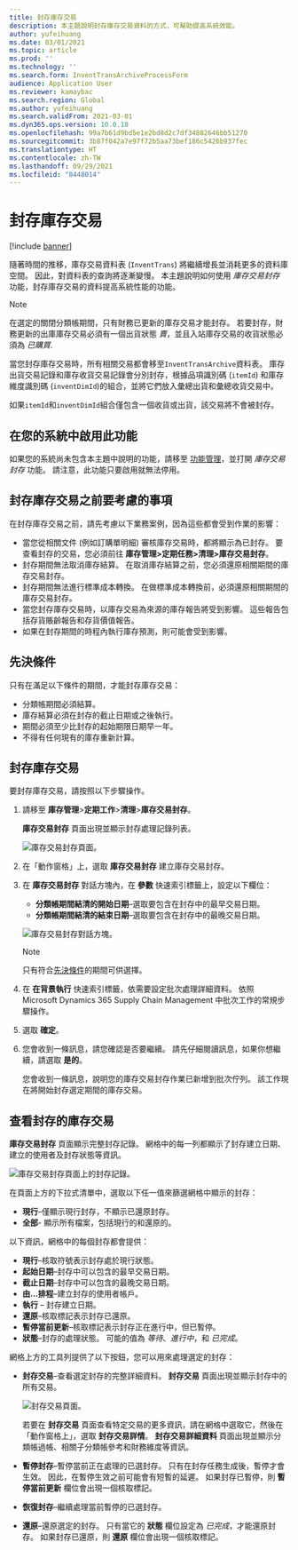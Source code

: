 ```yaml
---
title: 封存庫存交易
description: 本主題說明封存庫存交易資料的方式，可幫助提高系統效能。
author: yufeihuang
ms.date: 03/01/2021
ms.topic: article
ms.prod: ''
ms.technology: ''
ms.search.form: InventTransArchiveProcessForm
audience: Application User
ms.reviewer: kamaybac
ms.search.region: Global
ms.author: yufeihuang
ms.search.validFrom: 2021-03-01
ms.dyn365.ops.version: 10.0.18
ms.openlocfilehash: 99a7b61d9bd5e1e2bd8d2c7df34882646bb51270
ms.sourcegitcommit: 3b87f042a7e97f72b5aa73bef186c5426b937fec
ms.translationtype: HT
ms.contentlocale: zh-TW
ms.lasthandoff: 09/29/2021
ms.locfileid: "8448014"
---
```

# <a name="archive-inventory-transactions"></a>封存庫存交易

[!include [banner](../../includes/banner.md)]

隨著時間的推移，庫存交易資料表 (`InventTrans`) 將繼續增長並消耗更多的資料庫空間。 因此，對資料表的查詢將逐漸變慢。 本主題說明如何使用 *庫存交易封存* 功能，封存庫存交易的資料提高系統性能的功能。

> [!NOTE]
> 在選定的關閉分類帳期間，只有財務已更新的庫存交易才能封存。 若要封存，財務更新的出庫庫存交易必須有一個出貨狀態 *賣*，並且入站庫存交易的收貨狀態必須為 *已購買*.

當您封存庫存交易時，所有相關交易都會移至`InventTransArchive`資料表。 庫存出貨交易記錄和庫存收貨交易記錄會分別封存，根據品項識別碼 (`itemId`) 和庫存維度識別碼 (`inventDimId`)的組合，並將它們放入彙總出貨和彙總收貨交易中。

如果`itemId`和`inventDimId`組合僅包含一個收貨或出貨，該交易將不會被封存。

## <a name="turn-on-the-feature-in-your-system"></a>在您的系統中啟用此功能

如果您的系統尚未包含本主題中說明的功能，請移至 [功能管理](../../fin-ops-core/fin-ops/get-started/feature-management/feature-management-overview.md)，並打開 *庫存交易封存* 功能。 請注意，此功能只要啟用就無法停用。

## <a name="things-to-consider-before-you-archive-inventory-transactions"></a>封存庫存交易之前要考慮的事項

在封存庫存交易之前，請先考慮以下業務案例，因為這些都會受到作業的影響：

- 當您從相關文件 (例如訂購單明細) 審核庫存交易時，都將顯示為已封存。 要查看封存的交易，您必須前往 **庫存管理\>定期任務\>清理\>庫存交易封存**。
- 封存期間無法取消庫存結算。 在取消庫存結算之前，您必須還原相關期間的庫存交易封存。
- 封存期間無法進行標準成本轉換。 在做標準成本轉換前，必須還原相關期間的庫存交易封存。
- 當您封存庫存交易時，以庫存交易為來源的庫存報告將受到影響。 這些報告包括存貨賬齡報告和存貨價值報告。
- 如果在封存期間的時程內執行庫存預測，則可能會受到影響。

## <a name="prerequisites"></a>先決條件

只有在滿足以下條件的期間，才能封存庫存交易：

- 分類帳期間必須結算。
- 庫存結算必須在封存的截止日期或之後執行。
- 期間必須至少比封存的起始期限日期早一年。
- 不得有任何現有的庫存重新計算。

## <a name="archive-inventory-transactions"></a>封存庫存交易

要封存庫存交易，請按照以下步驟操作。

1. 請移至 **庫存管理**\>**定期工作**\>**清理**\>**庫存交易封存**。

    **庫存交易封存** 頁面出現並顯示封存處理記錄列表。

    ![庫存交易封存頁面。](media/archive-inventory-empty.png "庫存交易封存頁面")

1. 在「動作窗格」上，選取 **庫存交易封存** 建立庫存交易封存。
1. 在 **庫存交易封存** 對話方塊內，在 **參數** 快速索引標籤上，設定以下欄位：

    - **分類帳期間結清的開始日期**–選取要包含在封存中的最早交易日期。
    - **分類帳期間結清的結束日期**–選取要包含在封存中的最晚交易日期。

    ![庫存交易封存對話方塊。](media/archive-inventory-dates.png "庫存交易封存對話方塊")

    > [!NOTE]
    > 只有符合[先決條件](#prerequisites)的期間可供選擇。

1. 在 **在背景執行** 快速索引標籤，依需要設定批次處理詳細資料。 依照 Microsoft Dynamics 365 Supply Chain Management 中批次工作的常規步驟操作。
1. 選取 **確定**。
1. 您會收到一條訊息，請您確認是否要繼續。 請先仔細閱讀訊息，如果你想繼續，請選取 **是的**。

    您會收到一條訊息，說明您的庫存交易封存作業已新增到批次佇列。 該工作現在將開始封存選定期間的庫存交易。

## <a name="view-archived-inventory-transactions"></a>查看封存的庫存交易

**庫存交易封存** 頁面顯示完整封存記錄。 網格中的每一列都顯示了封存建立日期、建立的使用者及封存狀態等資訊。

![庫存交易封存頁面上的封存記錄。](media/archive-inventory-full.png "庫存交易封存頁面上的封存記錄")

在頁面上方的下拉式清單中，選取以下任一值來篩選網格中顯示的封存：

- **現行**–僅顯示現行封存，不顯示已還原封存。
- **全部**- 顯示所有檔案，包括現行的和還原的。

以下資訊，網格中的每個封存都會提供：

- **現行**–核取符號表示封存處於現行狀態。
- **起始日期**–封存中可以包含的最早交易日期。
- **截止日期**–封存中可以包含的最晚交易日期。
- **由…排程**–建立封存的使用者帳戶。
- **執行** – 封存建立日期。
- **還原**–核取標記表示封存已還原。
- **暫停當前更新**–核取標記表示封存正在進行中，但已暫停。
- **狀態**–封存的處理狀態。 可能的值為 *等待*、*進行中*，和 *已完成*。

網格上方的工具列提供了以下按鈕，您可以用來處理選定的封存：

- **封存交易**–查看選定封存的完整詳細資料。 **封存交易** 頁面出現並顯示封存中的所有交易。

    ![封存交易頁面。](media/archive-inventory-transactions.png "封存交易頁面")

    若要在 **封存交易** 頁面查看特定交易的更多資訊，請在網格中選取它，然後在「動作窗格上」，選取 **封存交易詳情**。 **封存交易詳細資料** 頁面出現並顯示分類帳過帳、相關子分類帳參考和財務維度等資訊。

- **暫停封存**–暫停當前正在處理的已選封存。 只有在封存任務生成後，暫停才會生效。 因此，在暫停生效之前可能會有短暫的延遲。 如果封存已暫停，則 **暫停當前更新** 欄位會出現一個核取標記。
- **恢復封存**–繼續處理當前暫停的已選封存。
- **還原**–還原選定的封存。 只有當它的 **狀態** 欄位設定為 *已完成*，才能還原封存。 如果封存已還原，則 **還原** 欄位會出現一個核取標記。
